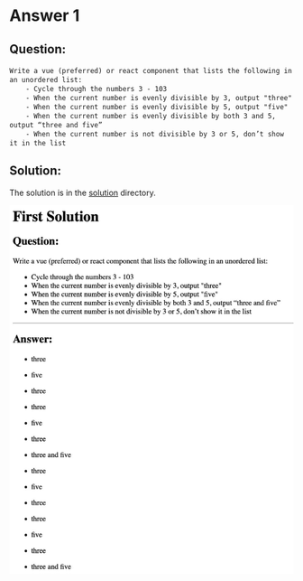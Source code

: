 # Answer 1

## Question:

```
Write a vue (preferred) or react component that lists the following in an unordered list:
    - Cycle through the numbers 3 - 103
    - When the current number is evenly divisible by 3, output "three"
    - When the current number is evenly divisible by 5, output "five"
    - When the current number is evenly divisible by both 3 and 5, output “three and five”
    - When the current number is not divisible by 3 or 5, don’t show it in the list
```

## Solution:

The solution is in the [solution](./solution/README.md) directory.

![solution](docs/img/solution.jpeg)
